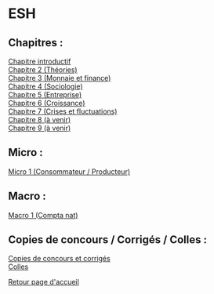 # ESH
## Chapitres :
[Chapitre introductif](https://vaihess.github.io/eshece1/eshchapintro) <br />
[Chapitre 2 (Théories)](https://vaihess.github.io/eshece1/eshchap2)<br />
[Chapitre 3 (Monnaie et finance)](https://vaihess.github.io/eshece1/eshchap3)<br />
[Chapitre 4 (Sociologie)](https://vaihess.github.io/eshece1/eshchap4)<br />
[Chapitre 5 (Entreprise)](https://vaihess.github.io/eshece1/eshchap5)<br />
[Chapitre 6 (Croissance)](https://vaihess.github.io/eshece1/eshchap6)<br />
[Chapitre 7 (Crises et fluctuations)](https://vaihess.github.io/eshece1/eshchap7)<br />
[Chapitre 8 (à venir)](https://vaihess.github.io/eshece1/eshchap8)<br />
[Chapitre 9 (à venir)](https://vaihess.github.io/eshece1/eshchap9)<br />

## Micro :
[Micro 1 (Consommateur / Producteur)](https://vaihess.github.io/eshece1/eshmicro1)<br />

## Macro :
[Macro 1 (Compta nat)](https://vaihess.github.io/eshece1/eshmacro1)<br />

## Copies de concours / Corrigés / Colles :
[Copies de concours et corrigés](https://vaihess.github.io/eshece1/copies)<br />
[Colles](https://vaihess.github.io/eshece1/colles) <br />

[Retour page d'accueil](https://vaihess.github.io/eshece1)
